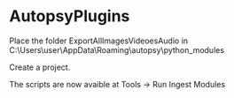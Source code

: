 # AutopsyPlugins
Place the folder ExportAllImagesVideoesAudio in C:\Users\user\AppData\Roaming\autopsy\python_modules

Create a project.

The scripts are now avaible at Tools -> Run Ingest Modules
